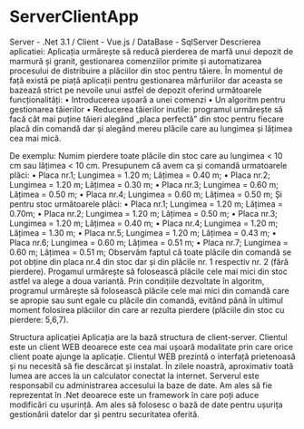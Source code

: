 # ServerClientApp
Server - .Net 3.1 / Client - Vue.js / DataBase - SqlServer
Descrierea aplicatiei:
  Aplicația urmărește să reducă pierderea de marfă unui depozit de marmură și granit, gestionarea comenziilor primite și automatizarea procesului de distribuire a plăciilor din stoc pentru tăiere. În momentul de față există pe piață aplicații pentru gestionarea mărfuriilor dar aceasta se bazează strict pe nevoile unui astfel de depozit oferind următoarele funcționalități:
  •	Introducerea ușoară a unei comenzi
  •	Un algoritm pentru gestionarea tăierilor
  •	Reducerea tăierilor inutile: programul urmărește să facă cât mai puține tăieri alegând „placa perfectă” din stoc pentru fiecare placă din comandă dar și alegând mereu plăcile care au lungimea și lățimea cea mai mică. 
  
De exemplu:
	Numim pierdere toate plăcile din stoc care au lungimea < 10 cm sau lățimea < 10 cm.
	Presupunem că avem ca și comandă urmatoarele plăci:
    •	Placa nr.1;  Lungimea = 1.20 m; Lățimea = 0.40 m;
    •	Placa nr.2;  Lungimea = 1.20 m; Lățimea = 0.30 m;
    •	Placa nr.3;  Lungimea = 0.60 m; Lățimea = 0.50 m;
    •	Placa nr.4;  Lungimea = 0.60 m; Lățimea = 0.50 m;
  Și pentru stoc următoarele plăci:
    •	Placa nr.1;  Lungimea = 1.20 m; Lățimea = 0.70m;
    •	Placa nr.2;  Lungimea = 1.20 m; Lățimea = 0.50 m;
    •	Placa nr.3;  Lungimea = 1.20 m; Lățimea = 0.40 m;
    •	Placa nr.4;  Lungimea = 1.20 m; Lățimea = 1.30 m;
    •	Placa nr.5;  Lungimea = 1.20 m; Lățimea = 0.43 m;
    •	Placa nr.6;  Lungimea = 0.60 m; Lățimea = 0.51 m;
    •	Placa nr.7;  Lungimea = 0.60 m; Lățimea = 0.51 m;
   Observăm faptul că toate plăcile din comandă se pot obține din placa nr.4 din stoc dar și din plăcile nr. 1 respectiv nr. 2 (fără pierdere). Progamul urmărește să folosească plăcile cele mai mici din stoc astfel va alege a doua variantă. Prin condițiile dezvoltate în algoritm, programul urmărește să folosească plăcile cele mai mici din comandă care se apropie sau sunt egale cu plăcile din comandă, evitând până în ultimul moment folosirea plăciilor din care ar rezulta pierdere (plăciile din stoc cu pierdere: 5,6,7).

Structura aplicației
	Aplicația are la bază structura de client-server. 
  Clientul este un client WEB deoarece este cea mai ușoară modalitate prin care orice client poate ajunge la aplicație. Clientul WEB prezintă o interfață prietenoasă și nu necesită să fie descărcat și instalat. În zilele noastră, aproximativ toată lumea are acces la un calculator conectat la internet.
  Serverul este responsabil cu administrarea accesului la baze de date. Am ales să fie reprezentat în .Net deoarece este un framework în care poți aduce modificări cu ușurință.
Am ales să folosesc o bază de date pentru ușurița gestionării datelor dar și pentru securitatea oferită.

